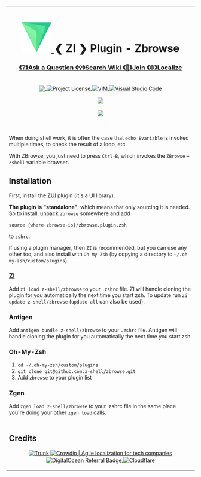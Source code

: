 <table align="center">
 <tr align="justify" margin-left="auto" margin-right="auto"><td align="center">
  <h1 align="center">
  <a href="https://github.com/z-shell/zi">
    <img src="https://github.com/z-shell/zi/raw/main/docs/images/logo.svg" alt="Logo" width="80px" height="80px" />
  </a>
  ❮ ZI ❯ Plugin - Zbrowse
  </h1>
<h3 align="center">
  <a href="https://github.com/orgs/z-shell/discussions/">《❔》Ask a Question </a>
  <a href="https://z.digitalclouds.dev/search/">《💡》Search Wiki </a>
  <a href="https://github.com/z-shell/community/issues/new?assignees=&labels=%F0%9F%91%A5+member&template=membership.yml&title=team%3A+">《💜》Join </a>
  <a href="https://digitalclouds.crowdin.com/z-shell/">《🌐》Localize </a>
</h3>
</td></tr>
<tr><td align="center"><p>
  <a title="Crowdin" target="_self" href="https://crowdin.digitalclouds.dev/z-shell">
    <img align="center" src="https://badges.crowdin.net/e/f108c12713ee8526ac878d5671ad6e29/localized.svg" />
  </a>
  <a title="License GPL-3.0" target="_self" href="https://www.gnu.org/licenses/gpl-3.0/">
    <img align="center" src="https://img.shields.io/badge/License-GPL%20v3-blue.svg" alt="Project License" />
  </a>
  <a title="VIM" target="_self" href="https://github.com/z-shell/zi-vim-syntax/">
    <img align="center" src="https://img.shields.io/badge/--019733?logo=vim" alt="VIM" />
  </a>
  <a title="ZBrowse" target="_self" href="https://open.vscode.dev/z-shell/zbrowse/">
    <img
      align="center"
      src="https://img.shields.io/badge/--007ACC?logo=visual%20studio%20code&logoColor=ffffff"
      alt="Visual Studio Code"
    />
  </a></p>
  <p>
    <a href="https://asciinema.org/a/122018" target="_blank">
      <img align="center" src="https://asciinema.org/a/122018.svg" width="100%" heigh="auto" />
    </a>
  </p><p>
    <img align="center" src="https://github.com/z-shell/zbrowse/raw/main/docs/images/zbrowse.png" width="100%" heigh="auto" />
  </p>
</td></tr><tr><td align="left"><br />

<p>When doing shell work, it is often the case that <code>echo $variable</code> is invoked multiple times, to check the result of a loop, etc.</p>
<p>With ZBrowse, you just need to press <code>Ctrl-B</code>, which invokes the <code>ZBrowse</code> – <code>Zshell</code> variable browser.</p>
<h2 id="installation">Installation</h2>
<p>First, install the <a href="https://github.com/z-shell/zui">ZUI</a> plugin (it&#39;s a UI library).</p>
<p><strong>The plugin is &quot;standalone&quot;</strong>, which means that only sourcing it is needed. So to
install, unpack <code>zbrowse</code> somewhere and add</p>
<pre><code class="lang-zsh">source {where-zbrowse-is}/zbrowse<span class="hljs-selector-class">.plugin</span><span class="hljs-selector-class">.zsh</span>
</code></pre>
<p>to <code>zshrc</code>.</p>
<p>If using a plugin manager, then <code>ZI</code> is recommended, but you can use any
other too, and also install with <code>Oh My Zsh</code> (by copying a directory to
<code>~/.oh-my-zsh/custom/plugins</code>).</p>
<h3 id="-zi-https-github-com-z-shell-zi-"><a href="https://github.com/z-shell/zi">ZI</a></h3>
<p>Add <code>zi load z-shell/zbrowse</code> to your <code>.zshrc</code> file. ZI will handle
cloning the plugin for you automatically the next time you start zsh. To update
run <code>zi update z-shell/zbrowse</code> (<code>update-all</code> can also be used).</p>
<h3 id="antigen">Antigen</h3>
<p>Add <code>antigen bundle z-shell/zbrowse</code> to your <code>.zshrc</code> file. Antigen will handle
cloning the plugin for you automatically the next time you start zsh.</p>
<h3 id="oh-my-zsh">Oh-My-Zsh</h3>
<ol>
<li><code>cd ~/.oh-my-zsh/custom/plugins</code></li>
<li><code>git clone git@github.com:z-shell/zbrowse.git</code></li>
<li>Add <code>zbrowse</code> to your plugin list</li>
</ol>
<h3 id="zgen">Zgen</h3>
<p>Add <code>zgen load z-shell/zbrowse</code> to your .zshrc file in the same place you&#39;re doing
your other <code>zgen load</code> calls.</p>

</td></tr>
 <tr><td>
  <h2 align="left">Credits</h2>
  <p align="center">
   <a href="https://trunk.io" rel="nofollow">
    <img align="center" style="width: 140; height: 40px" src="https://storage.googleapis.com/digital-space/img/brand/trunk/trunk-white.svg" alt="Trunk" />
   </a>
   <a href="https://crowdin.com/?utm_source=badge&utm_medium=referral&utm_campaign=badge-add-on" rel="nofollow">
    <img align="center" style="width: 140px; height: 40px" src="https://storage.googleapis.com/digital-space/img/brand/crowdin/localization-at-dark-rounded%402x.png" alt="Crowdin | Agile localization for tech companies" />
   </a>
   <a href="https://www.digitalocean.com/?refcode=090bdb63f800&utm_campaign=Referral_Invite&utm_medium=Referral_Program&utm_source=badge" rel="nofollow">
    <img align="center" style="width: 140px; height: 40px" src="https://web-platforms.sfo2.digitaloceanspaces.com/WWW/Badge%203.svg" alt="DigitalOcean Referral Badge" />
   </a>
   <a href="https://cloudflare.com" rel="nofollow">
    <img align="center" style="width: 140px; height: 40px" src="https://storage.googleapis.com/digital-space/img/brand/cloudflare/cf-logo-v-rgb.png" alt="Cloudflare" />
   </a>
  </p>
 </td></tr></table>
